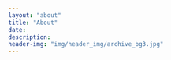 ```yaml
---
layout: "about"
title: "About"
date: 
description: 
header-img: "img/header_img/archive_bg3.jpg"
---
```


